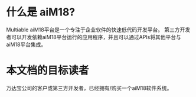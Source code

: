 # 什么是 aiM18?

Multiable aiM18平台是一个专注于企业软件的快速低代码开发平台。
第三方开发者可以开发依赖aiM18平台运行的应用程序，并且可以通过APIs将其他平台与aiM18平台集成。

# 本文档的目标读者

万达宝公司的客户或第三方开发者，已经拥有/购买一个aiM18软件系统。

